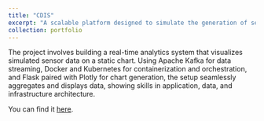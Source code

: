 ```yaml
---
title: "CDIS"
excerpt: "A scalable platform designed to simulate the generation of sensor data, process this data, and visualize it using Flask. <br/><img src='/images/50.CIDS.png'>"
collection: portfolio
---
```


The project involves building a real-time analytics system that visualizes simulated sensor data on a static chart. Using Apache Kafka for data streaming, Docker and Kubernetes for containerization and orchestration, and Flask paired with Plotly for chart generation, the setup seamlessly aggregates and displays data, showing skills in application, data, and infrastructure architecture.

You can find it [here](https://github.com/dyang21/Continuous-Data-Integration-Deployment-System/tree/main).